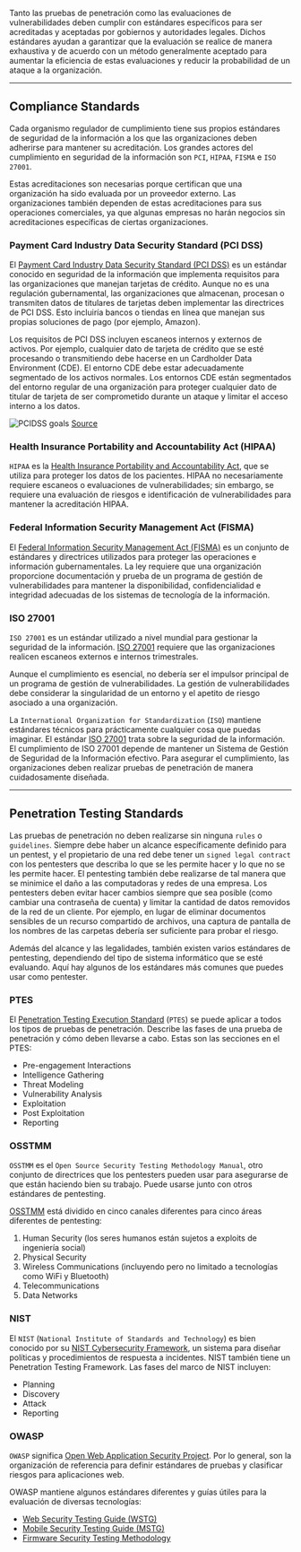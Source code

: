 Tanto las pruebas de penetración como las evaluaciones de vulnerabilidades deben cumplir con estándares específicos para ser acreditadas y aceptadas por gobiernos y autoridades legales. Dichos estándares ayudan a garantizar que la evaluación se realice de manera exhaustiva y de acuerdo con un método generalmente aceptado para aumentar la eficiencia de estas evaluaciones y reducir la probabilidad de un ataque a la organización.

---

## Compliance Standards

Cada organismo regulador de cumplimiento tiene sus propios estándares de seguridad de la información a los que las organizaciones deben adherirse para mantener su acreditación. Los grandes actores del cumplimiento en seguridad de la información son `PCI`, `HIPAA`, `FISMA` e `ISO 27001`.

Estas acreditaciones son necesarias porque certifican que una organización ha sido evaluada por un proveedor externo. Las organizaciones también dependen de estas acreditaciones para sus operaciones comerciales, ya que algunas empresas no harán negocios sin acreditaciones específicas de ciertas organizaciones.

### Payment Card Industry Data Security Standard (PCI DSS)

El [Payment Card Industry Data Security Standard (PCI DSS)](https://www.pcisecuritystandards.org/pci_security/) es un estándar conocido en seguridad de la información que implementa requisitos para las organizaciones que manejan tarjetas de crédito. Aunque no es una regulación gubernamental, las organizaciones que almacenan, procesan o transmiten datos de titulares de tarjetas deben implementar las directrices de PCI DSS. Esto incluiría bancos o tiendas en línea que manejan sus propias soluciones de pago (por ejemplo, Amazon).

Los requisitos de PCI DSS incluyen escaneos internos y externos de activos. Por ejemplo, cualquier dato de tarjeta de crédito que se esté procesando o transmitiendo debe hacerse en un Cardholder Data Environment (CDE). El entorno CDE debe estar adecuadamente segmentado de los activos normales. Los entornos CDE están segmentados del entorno regular de una organización para proteger cualquier dato de titular de tarjeta de ser comprometido durante un ataque y limitar el acceso interno a los datos.

![PCIDSS goals](https://academy.hackthebox.com/storage/modules/108/graphics/PCI-DSS-Goals.png) [Source](https://adktechs.com/wp-content/uploads/2019/06/PCI-DSS-Goals.png)

### Health Insurance Portability and Accountability Act (HIPAA)

`HIPAA` es la [Health Insurance Portability and Accountability Act](https://www.hhs.gov/programs/hipaa/index.html), que se utiliza para proteger los datos de los pacientes. HIPAA no necesariamente requiere escaneos o evaluaciones de vulnerabilidades; sin embargo, se requiere una evaluación de riesgos e identificación de vulnerabilidades para mantener la acreditación HIPAA.

### Federal Information Security Management Act (FISMA)

El [Federal Information Security Management Act (FISMA)](https://www.cisa.gov/federal-information-security-modernization-act) es un conjunto de estándares y directrices utilizados para proteger las operaciones e información gubernamentales. La ley requiere que una organización proporcione documentación y prueba de un programa de gestión de vulnerabilidades para mantener la disponibilidad, confidencialidad e integridad adecuadas de los sistemas de tecnología de la información.

### ISO 27001

`ISO 27001` es un estándar utilizado a nivel mundial para gestionar la seguridad de la información. [ISO 27001](https://www.iso.org/isoiec-27001-information-security.html) requiere que las organizaciones realicen escaneos externos e internos trimestrales.

Aunque el cumplimiento es esencial, no debería ser el impulsor principal de un programa de gestión de vulnerabilidades. La gestión de vulnerabilidades debe considerar la singularidad de un entorno y el apetito de riesgo asociado a una organización.

La `International Organization for Standardization` (`ISO`) mantiene estándares técnicos para prácticamente cualquier cosa que puedas imaginar. El estándar [ISO 27001](https://www.iso.org/isoiec-27001-information-security.html) trata sobre la seguridad de la información. El cumplimiento de ISO 27001 depende de mantener un Sistema de Gestión de Seguridad de la Información efectivo. Para asegurar el cumplimiento, las organizaciones deben realizar pruebas de penetración de manera cuidadosamente diseñada.

---

## Penetration Testing Standards

Las pruebas de penetración no deben realizarse sin ninguna `rules` o `guidelines`. Siempre debe haber un alcance específicamente definido para un pentest, y el propietario de una red debe tener un `signed legal contract` con los pentesters que describa lo que se les permite hacer y lo que no se les permite hacer. El pentesting también debe realizarse de tal manera que se minimice el daño a las computadoras y redes de una empresa. Los pentesters deben evitar hacer cambios siempre que sea posible (como cambiar una contraseña de cuenta) y limitar la cantidad de datos removidos de la red de un cliente. Por ejemplo, en lugar de eliminar documentos sensibles de un recurso compartido de archivos, una captura de pantalla de los nombres de las carpetas debería ser suficiente para probar el riesgo.

Además del alcance y las legalidades, también existen varios estándares de pentesting, dependiendo del tipo de sistema informático que se esté evaluando. Aquí hay algunos de los estándares más comunes que puedes usar como pentester.

### PTES

El [Penetration Testing Execution Standard](http://www.pentest-standard.org/index.php/Main_Page) (`PTES`) se puede aplicar a todos los tipos de pruebas de penetración. Describe las fases de una prueba de penetración y cómo deben llevarse a cabo. Estas son las secciones en el PTES:

- Pre-engagement Interactions
- Intelligence Gathering
- Threat Modeling
- Vulnerability Analysis
- Exploitation
- Post Exploitation
- Reporting

### OSSTMM

`OSSTMM` es el `Open Source Security Testing Methodology Manual`, otro conjunto de directrices que los pentesters pueden usar para asegurarse de que están haciendo bien su trabajo. Puede usarse junto con otros estándares de pentesting.

[OSSTMM](https://www.isecom.org/OSSTMM.3.pdf) está dividido en cinco canales diferentes para cinco áreas diferentes de pentesting:

1. Human Security (los seres humanos están sujetos a exploits de ingeniería social)
2. Physical Security
3. Wireless Communications (incluyendo pero no limitado a tecnologías como WiFi y Bluetooth)
4. Telecommunications
5. Data Networks

### NIST

El `NIST` (`National Institute of Standards and Technology`) es bien conocido por su [NIST Cybersecurity Framework](https://www.nist.gov/cyberframework), un sistema para diseñar políticas y procedimientos de respuesta a incidentes. NIST también tiene un Penetration Testing Framework. Las fases del marco de NIST incluyen:

- Planning
- Discovery
- Attack
- Reporting

### OWASP

`OWASP` significa [Open Web Application Security Project](https://owasp.org/). Por lo general, son la organización de referencia para definir estándares de pruebas y clasificar riesgos para aplicaciones web.

OWASP mantiene algunos estándares diferentes y guías útiles para la evaluación de diversas tecnologías:

- [Web Security Testing Guide (WSTG)](https://owasp.org/www-project-web-security-testing-guide/)
- [Mobile Security Testing Guide (MSTG)](https://owasp.org/www-project-mobile-security-testing-guide/)
- [Firmware Security Testing Methodology](https://github.com/scriptingxss/owasp-fstm)